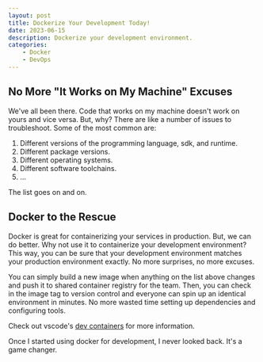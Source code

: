 ```yaml
---
layout: post
title: Dockerize Your Development Today!
date: 2023-06-15
description: Dockerize your development environment.
categories:
    - Docker
    - DevOps
---
```


## No More "It Works on My Machine" Excuses

We've all been there. Code that works on my machine doesn't work on yours and vice versa. But, why?  There are like a number of issues to troubleshoot.  Some of the most common are:

1. Different versions of the programming language, sdk, and runtime.
2. Different package versions.
3. Different operating systems.
4. Different software toolchains.
5. ...

The list goes on and on.

## Docker to the Rescue

Docker is great for containerizing your services in production.  But, we can do better.  Why not use it to containerize your development environment?  This way, you can be sure that your development environment matches your production environment exactly.  No more surprises, no more excuses.

You can simply build a new image when anything on the list above changes and push it to shared container registry for the team.  Then, you can check in the image tag to version control and everyone can spin up an identical environment in minutes.  No more wasted time setting up dependencies and configuring tools.

Check out vscode's [dev containers](https://code.visualstudio.com/docs/remote/containers) for more information.

Once I started using docker for development, I never looked back.  It's a game changer.